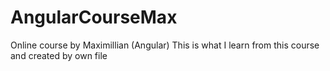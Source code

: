 # AngularCourseMax
Online course by Maximillian (Angular)  This is what I learn from this course and created by own file
